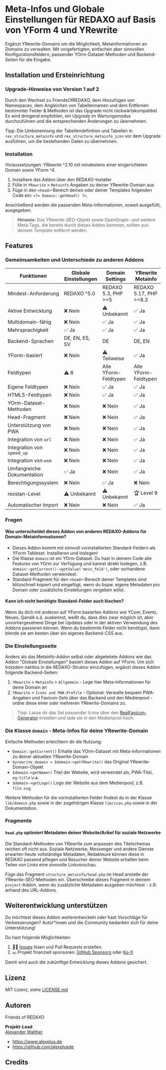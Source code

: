 # Meta-Infos und Globale Einstellungen für REDAXO auf Basis von YForm 4 und YRewrite

Ergänzt YRewrite-Domains um die Möglichkeit, Metainformationen an Domains zu verwalten. Mit vorgefertigten, einfachen aber sinnvollen Konfigurationsfeldern, passender YOrm-Dataset-Methoden und Backend-Seiten für die Eingabe.

## Installation und Ersteinrichtung

### Upgrade-Hinweise von Version 1 auf 2

Durch den Wechsel zu FriendsOfREDAXO, dem Hinzufügen von Namespaces, dem Angleichen von Tabellennamen und dem Entfernen bestimmter Felder & Methoden ist das Upgrade nicht rückwärtskompatibel. Es wird dringend empfohlen, ein Upgrade im Wartungsmodus durchzuführen und die entsprechenden Änderungen zu übernehmen.

Tipp: Die Umbenennung der Tabellendefinition und Tabellen in `rex_structure_metainfo` und `rex_structure_metainfo_icon` vor dem Upgrade ausführen, um die bestehenden Daten zu übernehmen.

### Installation

Voraussetzungen: YRewrite ^2.10 mit mindestens einer eingerichteten Domain sowie YForm ^4.

1. Installiere das Addon über den REDAXO-Installer
2. Fülle in `YRewrite` > `Metainfo` Angaben zu deiner YRewrite-Domain aus
3. Füge in den `<head>`-Bereich deines oder deiner Templates folgenden Code ein: `<?= Domain::getHead() ?>`.

Anschließend werden die passenden Meta-Informationen, soweit ausgefüllt, ausgegeben.

> **Hinweis:** Das YRewrite-SEO-Objekt sowie OpenGraph- und weitere Meta-Tags, die bereits durch dieses Addon kommen, sollten aus deinem Template entfernt werden.

## Features

### Gemeinsamkeiten und Unterschiede zu anderen Addons

| Funktionen                 | Globale Einstellungen | Domain Settings     | YRewrite Metainfo      |
|----------------------------|-----------------------|---------------------|------------------------|
| Mindest-Anforderung        | REDAXO ^5.0           | REDAXO 5.3, PHP >=5 | REDAXO 5.17, PHP >=8.3 |
| Aktive Entwicklung         | ❌ Nein               | ⚠️ Unbekannt        | ✅ Ja                 |
| Multidomain-fähig          | ❌ Nein               | ✅ Ja               | ✅ Ja                 |
| Mehrsprachigkeit           | ✅ Ja                 | ✅ Ja               | ✅ Ja                 |
| Backend-Sprachen           | DE, EN, ES, SV        | DE                   | DE, EN                |
| YForm-basiert              | ❌ Nein               | ⚠️ Teilweise        | ✅ Ja                 |
| Feldtypen                  | ⚠️ 8                  | Alle YForm-Feldtypen | Alle YForm-Feldtypen  |
| Eigene Feldtypen           | ❌ Nein               | ✅ Ja               | ✅ Ja                 |
| HTML5-Feldtypen            | ❌ Nein               | ✅ Ja               | ✅ Ja                 |
| YOrm-Dataset-Methoden      | ❌ Nein               | ❌ Nein             | ✅ Ja                 |
| Head-Fragment              | ❌ Nein               | ❌ Nein             | ✅ Ja                 |
| Unterstützung von PWA      | ❌ Nein               | ❌ Nein             | ✅ Ja                 |
| Integration von `url`      | ❌ Nein               | ❌ Nein             | ✅ Ja                 |
| Integration von `speed_up` | ❌ Nein               | ❌ Nein             | ✅ Ja                 |
| Integration von `wsm`      | ❌ Nein               | ❌ Nein             | ✅ Ja                 |
| Umfangreiche Dokumentation | ✅ Ja                 | ❌ Nein             | ✅ Ja                 |
| Berechtigungssystem        | ❌ Nein               | ✅ Ja               | ❌ Nein               |
| rexstan-Level              | ⚠️ Unbekannt          | ⚠️ Unbekannt        | 🏆 Level 9            |
| Automatischer Import       | ❌ Nein               | ❌ Nein             | ✅ Ja                 |

### Fragen

#### Was unterscheidet dieses Addon von anderen REDAXO-Addons für Domain-Metainformationen?

- Dieses Addon kommt mit sinnvoll vorinstallierten Standard-Feldern als YForm Tableset. Installieren und loslegen!
- Die Klasse `domain` ist ein YOrm-Dataset. Du hast in deinem Code alle Features von YOrm zur Verfügung und kannst direkt loslegen, z.B. `domain::getCurrent()->getValue('mein_feld')`, oder vorhandene Dataset-Methoden verwendest.
- Standard-Fragment für den `<head>`-Bereich deiner Templates sind blitzschnell kopiert und eingefügt, wenn du bspw. eigene Metadaten pro Domain oder zusätzliche Einstellungen vergeben willst.

#### Kann ich nicht benötigte Standard-Felder auch löschen?

Wenn du dich mit anderen auf YForm basierten Addons wie YCom, Events, Neues, QandA o.ä. auskennst, weißt du, dass dies zwar möglich ist, aber unvorhergesehene Dinge bei Updates oder in der aktiven Verwendung des Addons passieren können. Wenn du bestimmte Felder nicht benötigst, dann blende sie am besten über ein eigenes Backend-CSS aus.

### Die Einstellungsseite

Anders als das Metainfo-Addon selbst oder abgeleitete Addons wie das Addon "Globale Einstellungen" basiert dieses Addon auf YForm. Um sich trotzdem nahtlos in die REDAXO-Struktur einzufügen, ergänzt dieses Addon folgende Backend-Seiten:

1. `YRewrite` > `Metainfo` > `Allgemein` - Lege hier Meta-Informationen für deine Domain an
2. `YRewrite` > `Icons und PWA-Profile` - Optional: Verwalte bequem PWA-Angaben und Favicon-Sets über das Backend und den Medienpool - ordne diese einer oder mehreren YRewrite-Domains zu.

> Tipp: Lasse dir das Set passender Icons über den [RealFavicon-Generator](https://realfavicongenerator.net/) erstellen und lade sie in den Medienpool hoch.

### Die Klasse `domain` - Meta-Infos für deine YRewrite-Domain

Einfache Methoden erleichtern dir die Nutzung:

- `Domain::getCurrent()` Erhalte das YOrm-Dataset mit Meta-Informationen zu deiner aktuellen YRewrite-Domain
- `$yrewrite_domain = $domain->getYRewrite()` das Original YRewrite-Domain-Objekt
- `$domain->getName()` Titel der Website, wird verwendet als, PWA-Titel, `og:title` u.a.
- `$domain->getLogo()` Logo der Website aus dem Medienpool, z.B. `file.svg`;

Weitere Methoden für die vorinstallierten Felder findest du in der Klasse `lib/domain.php` sowie in der zugehörigen Klasse `lib/icon.php` sowie in der Dokumentation.

### Fragmente

#### `head.php` optimiert Metadaten deiner Website/Arikel für soziale Netzwerke

Die Standard-Methoden von YRewrite zum anpassen des Titelschemas reichen oft nicht aus. Soziale Netzwerke, Messenger und andere Dienste erwarten heute vollständige Metadaten, Redakteure können diese in REDAXO passend pflegen und Besucher deiner Website erhalten beim Teilen von Links eine sinnvolle Linkvorschau.

Füge das Fragment `structure_metainfo/head.php` im Head anstelle der YRewrite-SEO-Methoden ein. Überschreibe dieses Fragment in deinem `project`-Addon, wenn du zusätzliche Metadaten ausgeben möchtest - z.B. anhand des URL-Addons.

## Weiterentwicklung unterstützen

Du möchtest dieses Addon weiterentwickeln oder hast Vorschläge für Verbesserungen? Autor*innen und die Community bedanken sich für deine Unterstützung!

Du hast folgende Möglichkeiten:

1. 🙏🏻 [Issues](https://github.com/FriendsOfREDAXO/structure_metainfo/issues) lösen und Pull Requests erstellen.
2. 💶 Projekt finanziell sponsoren: [GitHub Sponsors](https://github.com/alxndr-w) oder [Ko-fi](https://ko-fi.com/alxndr-w)

Damit wird auch die zukünftige Entwicklung dieses Addons gesichert.

## Lizenz

MIT Lizenz, siehe [LICENSE.md](https://github.com/alexplusde/dummy/blob/master/LICENSE.md)  

## Autoren

Friends of REDAXO

**Projekt-Lead**  
[Alexander Walther](https://github.com/alxndr-w)
- <https://www.alexplus.de>  
- <https://github.com/alexplusde>

## Credits
